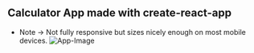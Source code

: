 ## Calculator App made with create-react-app

* Note -> Not fully responsive but sizes nicely enough on most mobile devices.
![App-Image](https://github.com/SeanValdivia/react-app-calculator/blob/master/src/images/reactCalculator.png)


